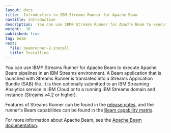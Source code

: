 ```yaml
---
layout: docs
title:  Introduction to IBM Streams Runner for Apache Beam
navtitle: Introduction
description:  You can use IBM® Streams Runner for Apache Beam to execute Apache Beam pipelines in an IBM Streams environment.
weight:  10
published: true
tag: beam
next:
  file: beamrunner-2-install
  title: Installing
---
```


You can use IBM® Streams Runner for Apache Beam to execute Apache Beam pipelines in an IBM Streams environment. A Beam application that is launched with Streams Runner is translated into a Streams Application Bundle (SAB) file. It is then optionally submitted to an IBM Streaming Analytics service in IBM Cloud or to a running IBM Streams domain and instance (Streams v4.2 or higher).

Features of Streams Runner can be found in the [release notes](../release-notes), and the runner's Beam capabilities can be found in the [Beam capability matrix](https://beam.apache.org/documentation/runners/capability-matrix/).

For more information about Apache Beam, see the [Apache Beam documentation](https://beam.apache.org/documentation/).
